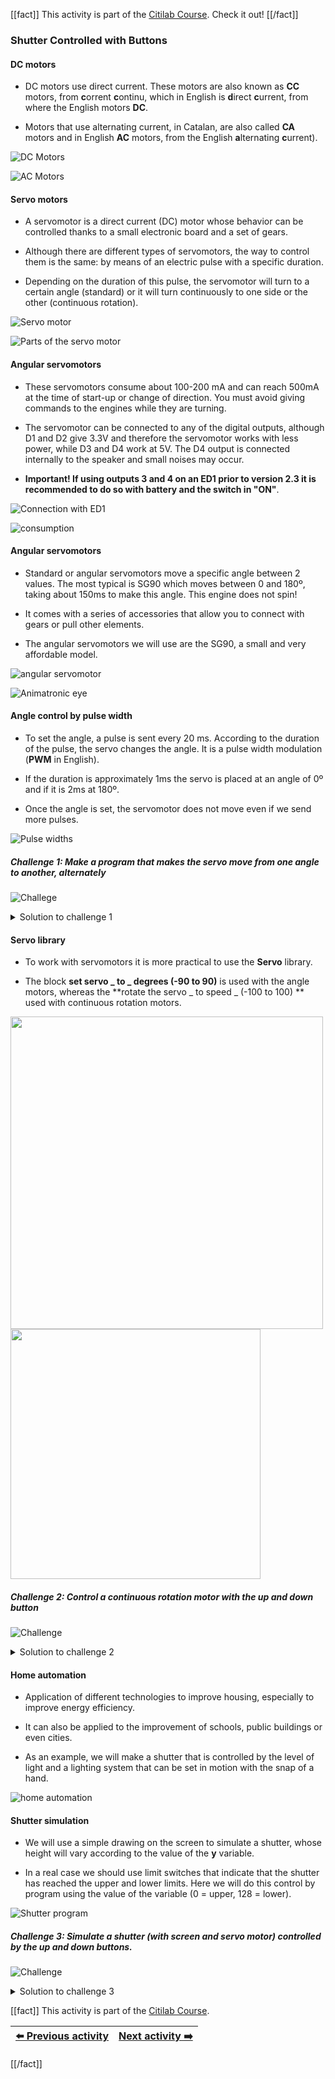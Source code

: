 [[fact]]
This activity is part of the [Citilab Course](../citilab-course-en). Check it out!
[[/fact]]

### Shutter Controlled with Buttons

#### DC motors

- DC motors use direct current. These motors are also known as **CC** motors, from **c**orrent **c**ontinu, which in English is **d**irect **c**urrent, from where the English motors **DC**.

- Motors that use alternating current, in Catalan, are also called **CA** motors and in English **AC** motors, from the English **a**lternating **c**urrent).

![DC Motors](cm10-01-dc_motors.png)

![AC Motors](cm10-02-ac_motors.png)

#### Servo motors

- A servomotor is a direct current (DC) motor whose behavior can be controlled thanks to a small electronic board and a set of gears.

- Although there are different types of servomotors, the way to control them is the same: by means of an electric pulse with a specific duration.

- Depending on the duration of this pulse, the servomotor will turn to a certain angle (standard) or it will turn continuously to one side or the other (continuous rotation).

![Servo motor](cm10-03-servomotor.png)

![Parts of the servo motor](cm10-04-servomotor_parts.png)

#### Angular servomotors

- These servomotors consume about 100-200 mA and can reach 500mA at the time of start-up or change of direction. You must avoid giving commands to the engines while they are turning.

- The servomotor can be connected to any of the digital outputs, although D1 and D2 give 3.3V and therefore the servomotor works with less power, while D3 and D4 work at 5V. The D4 output is connected internally to the speaker and small noises may occur.

- **Important! If using outputs 3 and 4 on an ED1 prior to version 2.3 it is recommended to do so with battery and the switch in "ON"**.

![Connection with ED1](cm10-05-connection_ed1.png)

![consumption](cm10-06-consumption.png)

#### Angular servomotors

- Standard or angular servomotors move a specific angle between 2 values. The most typical is SG90 which moves between 0 and 180º, taking about 150ms to make this angle. This engine does not spin!

- It comes with a series of accessories that allow you to connect with gears or pull other elements.

- The angular servomotors we will use are the SG90, a small and very affordable model.

![angular servomotor](cm10-07-servomotor_angle.png)

![Animatronic eye](cm10-08-animatronic_eye.png)

#### Angle control by pulse width

- To set the angle, a pulse is sent every 20 ms. According to the duration of the pulse, the servo changes the angle. It is a pulse width modulation (**PWM** in English).

- If the duration is approximately 1ms the servo is placed at an angle of 0º and if it is 2ms at 180º.

- Once the angle is set, the servomotor does not move even if we send more pulses.

![Pulse widths](cm10-09-pulse_widths.png)

##### Challenge 1: Make a program that makes the servo move from one angle to another, alternately

![Challege](cm-challenge-en.png)

<details>
  <summary>Solution to challenge 1</summary>
    <img src="cm10-s1.png" title="Solution challenge 1">
</details>

#### Servo library

- To work with servomotors it is more practical to use the **Servo** library.

- The block **set servo _ to _ degrees (-90 to 90)** is used with the angle motors, whereas the **rotate the servo _ to speed _ (-100 to 100) ** used with continuous rotation motors.

<img src="cm10-10-servo_library.png" title="Servos Library" width="500" alt="" data-align="center">

<img title="Servo blocks" src="cm10-s2.png" alt="" width="400" data-align="center">

##### Challenge 2: Control a continuous rotation motor with the up and down button

![Challenge](cm-challenge-en.png)

<details>
  <summary>Solution to challenge 2</summary>
    <img src="cm10-s3.png" title="Solution challenge 1">
</details>

#### Home automation

- Application of different technologies to improve housing, especially to improve energy efficiency.

- It can also be applied to the improvement of schools, public buildings or even cities.

- As an example, we will make a shutter that is controlled by the level of light and a lighting system that can be set in motion with the snap of a hand.

![home automation](cm10-13-domotics.png)

#### Shutter simulation

- We will use a simple drawing on the screen to simulate a shutter, whose height will vary according to the value of the **y** variable.

- In a real case we should use limit switches that indicate that the shutter has reached the upper and lower limits. Here we will do this control by program using the value of the variable (0 = upper, 128 = lower).

![Shutter program](cm10-s4.png)

##### Challenge 3: Simulate a shutter (with screen and servo motor) controlled by the up and down buttons.

![Challenge](cm-challenge-en.png)

<details>
  <summary>Solution to challenge 3</summary>
    <img src="cm10-s5.png" title="Solution challenge 1">
</details>

[[fact]]
This activity is part of the [Citilab Course](../citilab-course-en).

| [⬅️ Previous activity](../citilab-course-09-en) | [Next activity ➡️](../citilab-course-11-en) |
|--|--|

[[/fact]]
